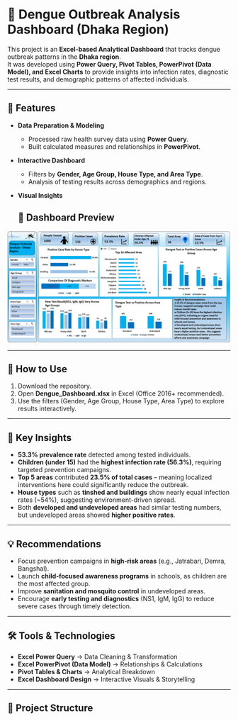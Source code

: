 # 🦟 Dengue Outbreak Analysis Dashboard (Dhaka Region)

This project is an **Excel-based Analytical Dashboard** that tracks dengue outbreak patterns in the **Dhaka region**.  
It was developed using **Power Query, Pivot Tables, PowerPivot (Data Model), and Excel Charts** to provide insights into infection rates, diagnostic test results, and demographic patterns of affected individuals.

---

## 🚀 Features
- **Data Preparation & Modeling**
  - Processed raw health survey data using **Power Query**.
  - Built calculated measures and relationships in **PowerPivot**.

- **Interactive Dashboard**
  - Filters by **Gender, Age Group, House Type, and Area Type**.
  - Analysis of testing results across demographics and regions.

- **Visual Insights**
  ## 📸 Dashboard Preview
![Dashboard Screenshot](dengue_dashboard.png)

---

## 🔧 How to Use
1. Download the repository.  
2. Open **Dengue_Dashboard.xlsx** in Excel (Office 2016+ recommended).  
3. Use the filters (Gender, Age Group, House Type, Area Type) to explore results interactively.    

---

## 📌 Key Insights
- **53.3% prevalence rate** detected among tested individuals.  
- **Children (under 15)** had the **highest infection rate (56.3%)**, requiring targeted prevention campaigns.  
- **Top 5 areas** contributed **23.5% of total cases** – meaning localized interventions here could significantly reduce the outbreak.  
- **House types** such as **tinshed and buildings** show nearly equal infection rates (~54%), suggesting environment-driven spread.  
- Both **developed and undeveloped areas** had similar testing numbers, but undeveloped areas showed **higher positive rates**.  

---

## 💡 Recommendations
- Focus prevention campaigns in **high-risk areas** (e.g., Jatrabari, Demra, Bangshal).  
- Launch **child-focused awareness programs** in schools, as children are the most affected group.  
- Improve **sanitation and mosquito control** in undeveloped areas.  
- Encourage **early testing and diagnostics** (NS1, IgM, IgG) to reduce severe cases through timely detection.  

---

## 🛠️ Tools & Technologies
- **Excel Power Query** → Data Cleaning & Transformation  
- **Excel PowerPivot (Data Model)** → Relationships & Calculations  
- **Pivot Tables & Charts** → Analytical Breakdown  
- **Excel Dashboard Design** → Interactive Visuals & Storytelling  

---

## 📂 Project Structure
